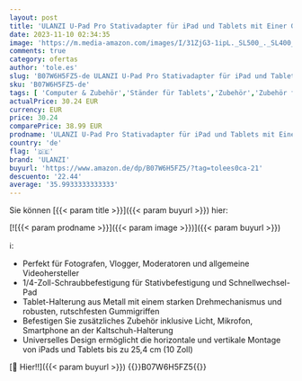 ```yaml
---
layout: post
title: 'ULANZI U-Pad Pro Stativadapter für iPad und Tablets mit Einer Größe von bis zu 25 4 cm  10 Zoll '
date: 2023-11-10 02:34:35
image: 'https://m.media-amazon.com/images/I/31ZjG3-1ipL._SL500_._SL400_.jpg'
comments: true
category: ofertas
author: 'tole.es'
slug: 'B07W6H5FZ5-de ULANZI U-Pad Pro Stativadapter für iPad und Tablets mit...'
sku: 'B07W6H5FZ5-de'
tags: [ 'Computer & Zubehör','Ständer für Tablets','Zubehör','Zubehör für Tablets','ulanzi','🇩🇪', ]
actualPrice: 30.24 EUR
currency: EUR
price: 30.24
comparePrice: 38.99 EUR
prodname: 'ULANZI U-Pad Pro Stativadapter für iPad und Tablets mit Einer Größe von bis zu 25 4 cm  10 Zoll '
country: 'de'
flag: '🇩🇪'
brand: 'ULANZI'
buyurl: 'https://www.amazon.de/dp/B07W6H5FZ5/?tag=tolees0ca-21'
descuento: '22.44'
average: '35.9933333333333'
---
```


Sie können [{{< param title >}}]({{< param buyurl >}}) hier:

[![{{< param prodname >}}]({{< param image >}})]({{< param buyurl >}})

ℹ️:

- Perfekt für Fotografen, Vlogger, Moderatoren und allgemeine Videohersteller
- 1/4-Zoll-Schraubbefestigung für Stativbefestigung und Schnellwechsel-Pad
- Tablet-Halterung aus Metall mit einem starken Drehmechanismus und robusten, rutschfesten Gummigriffen
- Befestigen Sie zusätzliches Zubehör inklusive Licht, Mikrofon, Smartphone an der Kaltschuh-Halterung
- Universelles Design ermöglicht die horizontale und vertikale Montage von iPads und Tablets bis zu 25,4 cm (10 Zoll)

[🛒 Hier!!]({{< param buyurl >}})
{{<world>}}B07W6H5FZ5{{</world>}}
